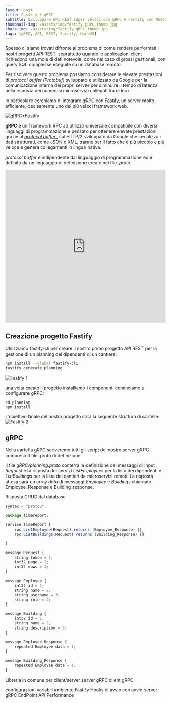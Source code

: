 ```yaml
---
layout: post
title: Fastify + gRPC 
subtitle: Sviluppare API REST super veloci con gRPC e Fastify con NodeJS
thumbnail-img: /assets/img/fastify_gRPC_thumb.jpg
share-img: /assets/img/fastify_gRPC_thumb.jpg
tags: [gRPC, API, REST, Fastify, NodeJS]
---
```


Spesso ci siamo trovati difronte al problema di come rendere performati i nostri progetti API REST, soprattutto quando le applicazioni client richiedono una mole di dati notevole, come nel caso di grossi gestionali, con query SQL complesse eseguite su un database remoto.

Per risolvere questo problema possiamo considerare le elevate prestazioni di _protocol buffer (Protobuf)_ sviluppato e utilizzato da Google per la comunicazione interna dei propri server per diminuire il tempo di latenza nella risposta dei numerosi microservizi collegati tra di loro.

In particolare cerchiamo di integrare [gRPC](https://grpc.io) con [Fastify](https://www.fastify.io), un server molto efficiente, decisamente uno dei più veloci framework web.

![gRPC+Fastify](/assets/img/posts/gRPC.jpg)

**gRPC** è un framework RPC ad utilizzo universale compatibile con diversi linguaggi di programmazione e pensato per ottenere elevate prestazioni grazie al [_protocol buffer_](https://developers.google.com/protocol-buffers)_ sul HTTP/2 sviluppato da Google che serializza i dati strutturati, come JSON o XML, tranne per il fatto che è più piccolo e più veloce e genera collegamenti in lingua nativa.

_protocol buffer_ è indipendente dal linguaggio di programmazione ed è definito da un linguaggio di definizione creato nei file _.proto_.

<iframe width="100%" height="480" src="https://www.youtube.com/embed/72mPlAfHIjs" title="YouTube video player" frameborder="0" allow="accelerometer; autoplay; clipboard-write; encrypted-media; gyroscope; picture-in-picture" allowfullscreen></iframe>

## Creazione progetto Fastify 
Utilizziamo fastify-cli per creare il nostro primo progetto API REST per la gestione di un planning dei dipendenti di un cantiere:

```bash
npm install --global fastify-cli
fastify generate planning
```
![Fastify 1](/assets/img/posts/fastify1.png)

  
una volta creato il progetto installiamo i componenti cominciamo a configurare gRPC:
```
cd planning
npm install
```

L'obiettivo finale del nostro progetto sarà la seguente struttura di cartelle:
![Fastify 2](/assets/img/posts/fastify2.png)
 
## gRPC  
 
Nella cartella gRPC scriveremo tutti gli script del nostro server gRPC compreso il file .proto di definizione.

Il file _gRPC/planning.proto_ conterrà la definizione dei messaggi di input _Request_ e la risposta dei servizi _ListEmployees_ per la lista dei dipendenti e _ListBuildings_ per la lista dei cantieri da microservizi remoti. La risposta attesa sarà un array _data_ di messaggi _Employee_ e _Buildings_ chiamato Employee_Response e Building_response.



Risposta CRUD dal database

```javascript
syntax = "proto3";

package timereport;

service TimeReport {
    rpc ListEmployee(Request) returns (Employee_Response) {}
    rpc ListBuildings(Request) returns (Building_Response) {}

}

message Request {
    string token = 1;
    int32 page = 2;
    int32 rows = 3;
}

message Employee {
    int32 id = 1;
    string name = 2;
    string username = 3;
    string role = 4;
}

message Building {
    int32 id = 1;
    string name = 2;
    string description = 3;
}

message Employee_Response {
    repeated Employee data = 1;
}

message Building_Response {
    repeated Employee data = 1;
}

```

Libreria in comune per client/server
server gRPC
client gRPC

configurazioni variabili ambiente Fastify
Hooks di avvio con avvio server gRPC
EndPoint API
Performance 


